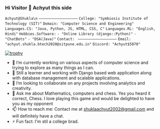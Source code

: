 ### Hi Visitor 👋 Achyut this side

<!--
**Achyut-0705/Achyut-0705** is a ✨ _special_ ✨ repository because its `README.md` (this file) appears on your GitHub profile.

Here are some ideas to get you started:
-->

`Achyut@Shukla\n`
`——————————————————`
`College: "Symbiosis Institute of Technology (SIT)"`
`Domain: "Computer Science and Engineering"`
`Languages.CS: "Java, Python, JS, HTML, CSS, C"`
`Languages.RL: "English, Hindi"`
`Hobbies.Software:`
`- "Online Library (django::Python)"`
`- "ChatBots"`
`- "DSA(Java)"`
`Contact: `
`——————————————————`
`Email: "achyut.shukla.btech2020@sitpune.edu.in"`
`Discord: "Achyut$5070"`


[![trophy](https://github-profile-trophy.vercel.app/?username=Achyut-0705&theme=onedark)](https://github.com/ryo-ma/github-profile-trophy)

- 🔭 I’m currently working on various aspects of computer science and trying to explore as many things as I can.
- 🌱 Still a learner and working with Django based web application along with database management and scalable applications.
- 👯 I’m looking to collaborate on any projects involving analytics and creativity.
- 💬 Ask me about Mathematics, computers and chess. Yes you heard it correct, Chess. I love playing this game and would be delighted to have you as my opponent
- 📫 How to reach me: Contact me at shuklaachyut2002@gmail.com and will definitely have a chat.
- ⚡ Fun fact: I'm stil a college brad.



